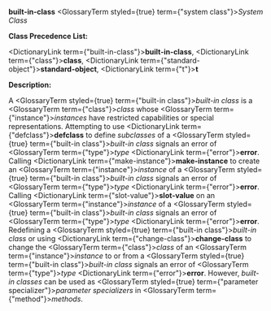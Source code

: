 **built-in-class** <GlossaryTerm styled={true} term={"system class"}><i>System Class</i></GlossaryTerm> 



**Class Precedence List:** 



<DictionaryLink  term={"built-in-class"}><b>built-in-class</b></DictionaryLink>, <DictionaryLink  term={"class"}><b>class</b></DictionaryLink>, <DictionaryLink  term={"standard-object"}><b>standard-object</b></DictionaryLink>, <DictionaryLink  term={"t"}><b>t</b></DictionaryLink> 



**Description:** 



A <GlossaryTerm styled={true} term={"built-in class"}><i>built-in class</i></GlossaryTerm> is a <GlossaryTerm  term={"class"}><i>class</i></GlossaryTerm> whose <GlossaryTerm  term={"instance"}><i>instances</i></GlossaryTerm> have restricted capabilities or special representations. Attempting to use <DictionaryLink  term={"defclass"}><b>defclass</b></DictionaryLink> to define *subclasses* of a <GlossaryTerm styled={true} term={"built-in class"}><i>built-in class</i></GlossaryTerm> signals an error of <GlossaryTerm  term={"type"}><i>type</i></GlossaryTerm> <DictionaryLink  term={"error"}><b>error</b></DictionaryLink>. Calling <DictionaryLink  term={"make-instance"}><b>make-instance</b></DictionaryLink> to create an <GlossaryTerm  term={"instance"}><i>instance</i></GlossaryTerm> of a <GlossaryTerm styled={true} term={"built-in class"}><i>built-in class</i></GlossaryTerm> signals an error of <GlossaryTerm  term={"type"}><i>type</i></GlossaryTerm> <DictionaryLink  term={"error"}><b>error</b></DictionaryLink>. Calling <DictionaryLink  term={"slot-value"}><b>slot-value</b></DictionaryLink> on an <GlossaryTerm  term={"instance"}><i>instance</i></GlossaryTerm> of a <GlossaryTerm styled={true} term={"built-in class"}><i>built-in class</i></GlossaryTerm> signals an error of <GlossaryTerm  term={"type"}><i>type</i></GlossaryTerm> <DictionaryLink  term={"error"}><b>error</b></DictionaryLink>. Redefining a <GlossaryTerm styled={true} term={"built-in class"}><i>built-in class</i></GlossaryTerm> or using <DictionaryLink  term={"change-class"}><b>change-class</b></DictionaryLink> to change the <GlossaryTerm  term={"class"}><i>class</i></GlossaryTerm> of an <GlossaryTerm  term={"instance"}><i>instance</i></GlossaryTerm> to or from a <GlossaryTerm styled={true} term={"built-in class"}><i>built-in class</i></GlossaryTerm> signals an error of <GlossaryTerm  term={"type"}><i>type</i></GlossaryTerm> <DictionaryLink  term={"error"}><b>error</b></DictionaryLink>. However, *built-in classes* can be used as <GlossaryTerm styled={true} term={"parameter specializer"}><i>parameter specializers</i></GlossaryTerm> in <GlossaryTerm  term={"method"}><i>methods</i></GlossaryTerm>.  







